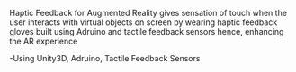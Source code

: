 Haptic Feedback for Augmented Reality gives sensation of touch when the user interacts with virtual objects on screen by wearing haptic feedback gloves built using Adruino and tactile feedback sensors hence, enhancing the AR experience

-Using Unity3D, Adruino, Tactile Feedback Sensors
